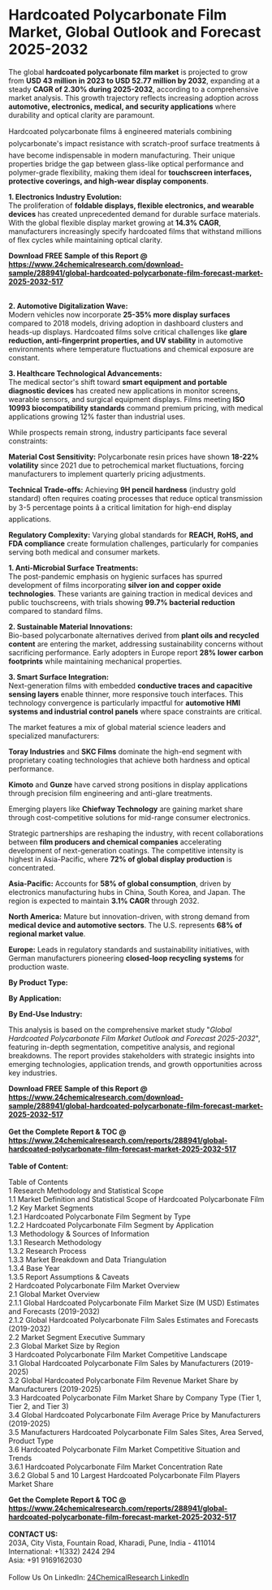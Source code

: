 <h1>Hardcoated Polycarbonate Film Market, Global Outlook and Forecast 2025-2032</h1><p>The global <strong>hardcoated polycarbonate film market</strong> is projected to grow from <strong>USD 43 million in 2023 to USD 52.77 million by 2032</strong>, expanding at a steady <strong>CAGR of 2.30% during 2025-2032</strong>, according to a comprehensive market analysis. This growth trajectory reflects increasing adoption across <strong>automotive, electronics, medical, and security applications</strong> where durability and optical clarity are paramount.</p><p>Hardcoated polycarbonate films â engineered materials combining polycarbonate's impact resistance with scratch-proof surface treatments â have become indispensable in modern manufacturing. Their unique properties bridge the gap between glass-like optical performance and polymer-grade flexibility, making them ideal for <strong>touchscreen interfaces, protective coverings, and high-wear display components</strong>.</p><p><strong>1. Electronics Industry Evolution:</strong><br>
The proliferation of <strong>foldable displays, flexible electronics, and wearable devices</strong> has created unprecedented demand for durable surface materials. With the global flexible display market growing at <strong>14.3% CAGR</strong>, manufacturers increasingly specify hardcoated films that withstand millions of flex cycles while maintaining optical clarity.</p><div><b>Download FREE Sample of this Report @ 
            <a href="https://www.24chemicalresearch.com/download-sample/288941/global-hardcoated-polycarbonate-film-forecast-market-2025-2032-517">
            https://www.24chemicalresearch.com/download-sample/288941/global-hardcoated-polycarbonate-film-forecast-market-2025-2032-517</a></b></div><br><p><strong>2. Automotive Digitalization Wave:</strong><br>
Modern vehicles now incorporate <strong>25-35% more display surfaces</strong> compared to 2018 models, driving adoption in dashboard clusters and heads-up displays. Hardcoated films solve critical challenges like <strong>glare reduction, anti-fingerprint properties, and UV stability</strong> in automotive environments where temperature fluctuations and chemical exposure are constant.</p><p><strong>3. Healthcare Technological Advancements:</strong><br>
The medical sector's shift toward <strong>smart equipment and portable diagnostic devices</strong> has created new applications in monitor screens, wearable sensors, and surgical equipment displays. Films meeting <strong>ISO 10993 biocompatibility standards</strong> command premium pricing, with medical applications growing 12% faster than industrial uses.</p><p>While prospects remain strong, industry participants face several constraints:</p><p><strong>Material Cost Sensitivity:</strong> Polycarbonate resin prices have shown <strong>18-22% volatility</strong> since 2021 due to petrochemical market fluctuations, forcing manufacturers to implement quarterly pricing adjustments.</p><p><strong>Technical Trade-offs:</strong> Achieving <strong>9H pencil hardness</strong> (industry gold standard) often requires coating processes that reduce optical transmission by 3-5 percentage points â a critical limitation for high-end display applications.</p><p><strong>Regulatory Complexity:</strong> Varying global standards for <strong>REACH, RoHS, and FDA compliance</strong> create formulation challenges, particularly for companies serving both medical and consumer markets.</p><p><strong>1. Anti-Microbial Surface Treatments:</strong><br>
The post-pandemic emphasis on hygienic surfaces has spurred development of films incorporating <strong>silver ion and copper oxide technologies</strong>. These variants are gaining traction in medical devices and public touchscreens, with trials showing <strong>99.7% bacterial reduction</strong> compared to standard films.</p><p><strong>2. Sustainable Material Innovations:</strong><br>
Bio-based polycarbonate alternatives derived from <strong>plant oils and recycled content</strong> are entering the market, addressing sustainability concerns without sacrificing performance. Early adopters in Europe report <strong>28% lower carbon footprints</strong> while maintaining mechanical properties.</p><p><strong>3. Smart Surface Integration:</strong><br>
Next-generation films with embedded <strong>conductive traces and capacitive sensing layers</strong> enable thinner, more responsive touch interfaces. This technology convergence is particularly impactful for <strong>automotive HMI systems and industrial control panels</strong> where space constraints are critical.</p><p>The market features a mix of global material science leaders and specialized manufacturers:</p><p><strong>Toray Industries</strong> and <strong>SKC Films</strong> dominate the high-end segment with proprietary coating technologies that achieve both hardness and optical performance.</p><p><strong>Kimoto</strong> and <strong>Gunze</strong> have carved strong positions in display applications through precision film engineering and anti-glare treatments.</p><p>Emerging players like <strong>Chiefway Technology</strong> are gaining market share through cost-competitive solutions for mid-range consumer electronics.</p><p>Strategic partnerships are reshaping the industry, with recent collaborations between <strong>film producers and chemical companies</strong> accelerating development of next-generation coatings. The competitive intensity is highest in Asia-Pacific, where <strong>72% of global display production</strong> is concentrated.</p><p><strong>Asia-Pacific:</strong> Accounts for <strong>58% of global consumption</strong>, driven by electronics manufacturing hubs in China, South Korea, and Japan. The region is expected to maintain <strong>3.1% CAGR</strong> through 2032.</p><p><strong>North America:</strong> Mature but innovation-driven, with strong demand from <strong>medical device and automotive sectors</strong>. The U.S. represents <strong>68% of regional market value</strong>.</p><p><strong>Europe:</strong> Leads in regulatory standards and sustainability initiatives, with German manufacturers pioneering <strong>closed-loop recycling systems</strong> for production waste.</p><p><strong>By Product Type:</strong></p><p><strong>By Application:</strong></p><p><strong>By End-Use Industry:</strong></p><p>This analysis is based on the comprehensive market study "<em>Global Hardcoated Polycarbonate Film Market Outlook and Forecast 2025-2032</em>", featuring in-depth segmentation, competitive analysis, and regional breakdowns. The report provides stakeholders with strategic insights into emerging technologies, application trends, and growth opportunities across key industries.</p><div><b>Download FREE Sample of this Report @ 
            <a href="https://www.24chemicalresearch.com/download-sample/288941/global-hardcoated-polycarbonate-film-forecast-market-2025-2032-517">
            https://www.24chemicalresearch.com/download-sample/288941/global-hardcoated-polycarbonate-film-forecast-market-2025-2032-517</a></b></div><br><div><b>Get the Complete Report & TOC @ 
            <a href="https://www.24chemicalresearch.com/reports/288941/global-hardcoated-polycarbonate-film-forecast-market-2025-2032-517">
            https://www.24chemicalresearch.com/reports/288941/global-hardcoated-polycarbonate-film-forecast-market-2025-2032-517</a></b></div><br>
            <b>Table of Content:</b><p>Table of Contents<br />
1 Research Methodology and Statistical Scope<br />
1.1 Market Definition and Statistical Scope of Hardcoated Polycarbonate Film<br />
1.2 Key Market Segments<br />
1.2.1 Hardcoated Polycarbonate Film Segment by Type<br />
1.2.2 Hardcoated Polycarbonate Film Segment by Application<br />
1.3 Methodology & Sources of Information<br />
1.3.1 Research Methodology<br />
1.3.2 Research Process<br />
1.3.3 Market Breakdown and Data Triangulation<br />
1.3.4 Base Year<br />
1.3.5 Report Assumptions & Caveats<br />
2 Hardcoated Polycarbonate Film Market Overview<br />
2.1 Global Market Overview<br />
2.1.1 Global Hardcoated Polycarbonate Film Market Size (M USD) Estimates and Forecasts (2019-2032)<br />
2.1.2 Global Hardcoated Polycarbonate Film Sales Estimates and Forecasts (2019-2032)<br />
2.2 Market Segment Executive Summary<br />
2.3 Global Market Size by Region<br />
3 Hardcoated Polycarbonate Film Market Competitive Landscape<br />
3.1 Global Hardcoated Polycarbonate Film Sales by Manufacturers (2019-2025)<br />
3.2 Global Hardcoated Polycarbonate Film Revenue Market Share by Manufacturers (2019-2025)<br />
3.3 Hardcoated Polycarbonate Film Market Share by Company Type (Tier 1, Tier 2, and Tier 3)<br />
3.4 Global Hardcoated Polycarbonate Film Average Price by Manufacturers (2019-2025)<br />
3.5 Manufacturers Hardcoated Polycarbonate Film Sales Sites, Area Served, Product Type<br />
3.6 Hardcoated Polycarbonate Film Market Competitive Situation and Trends<br />
3.6.1 Hardcoated Polycarbonate Film Market Concentration Rate<br />
3.6.2 Global 5 and 10 Largest Hardcoated Polycarbonate Film Players Market Share </p><div><b>Get the Complete Report & TOC @ 
            <a href="https://www.24chemicalresearch.com/reports/288941/global-hardcoated-polycarbonate-film-forecast-market-2025-2032-517">
            https://www.24chemicalresearch.com/reports/288941/global-hardcoated-polycarbonate-film-forecast-market-2025-2032-517</a></b></div><br><b>CONTACT US:</b><br>
            203A, City Vista, Fountain Road, Kharadi, Pune, India - 411014<br>
            International: +1(332) 2424 294<br>
            Asia: +91 9169162030 <br><br>
            Follow Us On LinkedIn: <a href="https://www.linkedin.com/company/24chemicalresearch/">24ChemicalResearch LinkedIn</a>